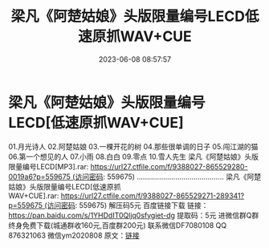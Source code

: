 ﻿---
title: 梁凡《阿楚姑娘》头版限量编号LECD低速原抓WAV+CUE
date: 2023-06-08 08:57:57
categories: 新碟专辑、稀有等精品
tags: 华语中文
---
# 梁凡《阿楚姑娘》头版限量编号LECD[低速原抓WAV+CUE]

01.月光诗人
02.阿楚姑娘
03.一棵开花的树
04.那些很单调的日子
05.闯江湖的猫
06.第一个想见的人
07.小雨
08.白白
09.零点
10.雪人先生
梁凡《阿楚姑娘》头版限量编号LECD[MP3].rar: https://url27.ctfile.com/f/9388027-865529280-0019a6?p=559675 (访问密码:
559675)
...........................................
梁凡《阿楚姑娘》头版限量编号LECD[低速原抓WAV+CUE].rar: https://url27.ctfile.com/f/9388027-865529271-289341?p=559675 (访问密码:
559675)
解压码5元
百度链接下载
链接：https://pan.baidu.com/s/1YHDdIT0Qljq0sfygiet-dg
提取码：5元
进微信群Q群终身免费下载(城通群收160元,百度群200元)
联系微信DF7080108 QQ 876321063
微信ym2020808
原文：[链接](https://blog.sina.com.cn/s/blog_1647c7e7601031296.html)